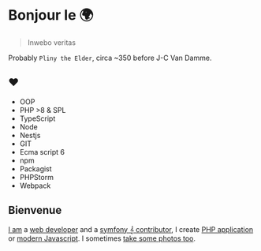 # Bonjour le 🌍

> Inwebo veritas

Probably `Pliny the Elder`, circa ~350 before J-C Van Damme.

## ❤

- OOP
- PHP >8 & SPL
- TypeScript
- Node
- Nestjs
- GIT
- Ecma script 6
- npm
- Packagist
- PHPStorm
- Webpack

## Bienvenue

<a href="https://www.julien-hannotin.fr" title="Julien Hannotin" target="_blank">I am</a> a <a href="https://www.linkedin.com/in/julien-hannotin/" title="Linkedin profile" target="_blank">web developer</a> and a <a href="https://symfony.com/contributors/code#:~:text=inwebo%20veritas">symfony 𝄞 contributor</a>, I create <a href="https://packagist.org/profile/" target="_blank">PHP application</a> or <a href="https://www.npmjs.com/~inwebo" target="_blank">modern Javascript</a>. I sometimes 
<a href="https://www.deviantart.com/inwebo" target="_blank">take some photos too</a>.

